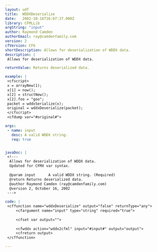 ```yaml
---
layout: udf
title:  WDDXDeserialize
date:   2002-10-16T16:07:37.000Z
library: CFMLLib
argString: "input"
author: Raymond Camden
authorEmail: ray@camdenfamily.com
version: 2
cfVersion: CF6
shortDescription: Allows for deserialization of WDDX data.
description: |
 Allows for deserialization of WDDX data.

returnValue: Returns deserialized data.

example: |
 <cfscript>
 x = arrayNew(1);
 x[1] = now();
 x[2] = structNew();
 x[2].foo = "goo";
 packet = wddxSerialize(x);
 original = wddxDeserialize(packet);
 </cfscript>
 <cfdump var="#original#">

args:
 - name: input
   desc: A valid WDDX string.
   req: true


javaDoc: |
 <!---
  Allows for deserialization of WDDX data.
  Updated for CFMX var syntax.
  
  @param input      A valid WDDX string. (Required)
  @return Returns deserialized data. 
  @author Raymond Camden (ray@camdenfamily.com) 
  @version 2, October 16, 2002 
 --->

code: |
 <cffunction name="wddxDeserialize" output="false" returnType="any">
     <cfargument name="input" type="string" required="true">
 
     <cfset var output="">
     
     <cfwddx action="wddx2cfml" input="#input#" output="output">
     <cfreturn output>
 </cffunction>

---
```


